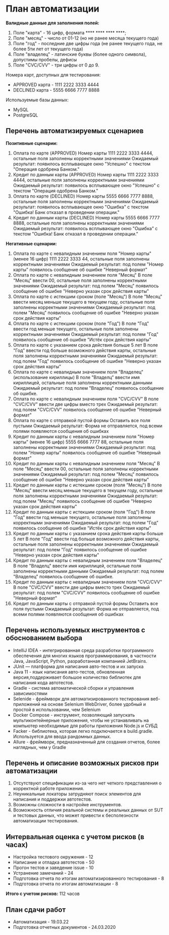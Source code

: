 # План автоматизации

**Валидные данные для заполнения полей:**
1. Поле "карта" - 16 цифр, формата **** **** **** ****;
2. Поле "месяц" - число от 01-12 (но не ранее месяца текущего года)
3. Поле "год" - последние две цифры года (не ранее текущего года, не более 5ти лет от текущего года)
4. Поле "владелец" - латинские буквы (более одного символа), допустимы пробелы, дефисы
5. Поле "CVC/CVV" - три цифры от 0 до 9. 


Номера карт, доступных для тестирования:

* APPROVED карта - 1111 2222 3333 4444
* DECLINED карта - 5555 6666 7777 8888

Используемые базы данных:
* MySQL
* PostgreSQL

## Перечень автоматизируемых сценариев 
**Позитивные сценарии:**
1. Оплата по карте (APPROVED)
   Номер карты 1111 2222 3333 4444, остальные поля заполнены корректными значениями
   Ожидаемый результат: появилось всплывающее окно "Успешно" с текстом "Операция одобрена Банком."
2. Кредит по данным карты (APPROVED)
   Номер карты 1111 2222 3333 4444, остальные поля заполнены корректными значениями
   Ожидаемый результат: появилось всплывающее окно "Успешно" с текстом "Операция одобрена Банком."
3. Оплата по карте (DECLINED)
   Номер карты 5555 6666 7777 8888, остальные поля заполнены корректными значениями
   Ожидаемый результат: появилось всплывающее окно "Ошибка" с текстом "Ошибка! Банк отказал в проведении операции."
4. Кредит по данным карты (DECLINED)
   Номер карты 5555 6666 7777 8888, остальные поля заполнены корректными значениями
   Ожидаемый результат: появилось всплывающее окно "Ошибка" с текстом "Ошибка! Банк отказал в проведении операции."

**Негативные сценарии:**
1. Оплата по карте с невалидным значением поля "Номер карты" (менее 16 цифр)
   1111 2222 3333 44, остальные поля заполнены корректными значениями
   Ожидаемый результат: под полем "Номер карты" появилось сообщение об ошибке "Неверный формат"
2. Оплата по карте с невалидным значением поля "Месяц"
   В поле "Месяц" ввести 00, остальные поля заполнены корректными значениями
   Ожидаемый результат: под полем "Месяц" появилось сообщение об ошибке "Неверно указан срок действия карты"
3. Оплата по карте с истекшим сроком (поле "Месяц")
   В поле "Месяц" ввести месяц меньше текущего в текущем году, остальные поля заполнены корректными значениями
   Ожидаемый результат: под полем "Месяц" появилось сообщение об ошибке "Неверно указан срок действия карты"
4. Оплата по карте с истекшим сроком (поле "Год")
   В поле "Год" ввести  год меньше текущего, остальные поля заполнены корректными значениями
   Ожидаемый результат: под полем "Год" появилось сообщение об ошибке "Истёк срок действия карты"
5. Оплата по карте с указанием срока действия больше 5 лет
   В поле "Год" ввести год больше возможного действия карты, остальные поля заполнены корректными значениями
   Ожидаемый результат: под полем "Год" появилось сообщение об ошибке "Неверно указан срок действия карты"
6. Оплата по карте с невалидным значением поля "Владелец" (использование кириллицы)
   В поле "Владелц" ввести имя кириллицей, остальные поля заполнены корректными данными
   Ожидаемый результат: под полем "Владелец" появилось сообщение об ошибке.
7. Оплата по карте с невалидным значением поля "CVC/CVV"
   В поле "CVC/CVV" ввести две цифры вместо трех
   Ожидаемый результат: под полем "CVC/CVV" появилось сообщение об ошибке "Неверный формат"
8. Оплата по карте с отправкой пустой формы
   Оставить все поля пустыми
   Ожидаемый результат: Форма не отправляется, под всеми полями появляются сообщения об ошибках
9. Кредит по данным карты с невалидным значением поля "Номер карты" (менее 16 цифр)
   5555 6666 7777 88, остальные поля заполнены корректными значениями
   Ожидаемый результат: под полем "Номер карты" появилось сообщение об ошибке "Неверный формат"
10. Кредит по данным карты с невалидным значением поля "Месяц"
    В поле "Месяц" ввести 00, остальные поля заполнены корректными значениями
    Ожидаемый результат: под полем "Месяц" появилось сообщение об ошибке "Неверно указан срок действия карты"
11. Кредит по данным карты с истекшим сроком (поля "Месяц")
    В поле "Месяц" ввести месяц меньше текущего в текущем году, остальные поля заполнены корректными значениями
    Ожидаемый результат: под полем "Месяц" появилось сообщение об ошибке "Неверно указан срок действия карты"
12. Кредит по данным карты с истекшим сроком (поля "Год")
    В поле "Год" ввести год меньше текущего, остальные поля заполнены корректными значениями
    Ожидаемый результат: под полем "Год" появилось сообщение об ошибке "Истёк срок действия карты"
13. Кредит по данным карты с указанием срока действия карты больше 5 лет
    В поле "Год" ввести год больше возможного действия карты, остальные поля заполнены корректными значениями
    Ожидаемый результат: под полем "Год" появилось сообщение об ошибке "Неверно указан срок действия карты"
14. Кредит по данным карты с невалидным значением поля "Владелец"
    В поле "Владелц" ввести имя кириллицей, остальные поля заполнены корректными данными
    Ожидаемый результат: под полем "Владелец" появилось сообщение об ошибке.
15. Кредит по данным карты с невалидным значением поля "CVC/CVV"
    В поле "CVC/CVV" ввести две цифры вместо трех
    Ожидаемый результат: под полем "CVC/CVV" появилось сообщение об ошибке "Неверный формат"
16. Кредит по данным карты с отправкой пустой формы
    Оставить все поля пустыми
    Ожидаемый результат: Форма не отправляется, под всеми полями появляются сообщения об ошибках

## Перечень используемых инструментов с обоснованием выбора
* IntelliJ IDEA - интегрированная среда разработки программного обеспечения для многих языков программирования, в частности Java, JavaScript, Python, разработанная компанией JetBrains.
* JUnit — платформа для написания авто-тестов и их запуска
* Java 11 - язык написания авто-тестов, обновленная версия,поддерживает большое количество библиотек для написания кода автотестов.
* Gradle - система автоматической сборки и управления зависимостями
* Selenide - фреймворк для автоматизированного тестирования веб-приложений на основе Selenium WebDriver, более удобный и простой в использовании, чем Selenium
* Docker Compose - инструмент, позволяющий запускать мультиконтейнерные приложения, чтобы не устанавливать на компьютер необходимые для работы приложения Node.js и СУБД
* Facker - библиотека, которая легко подключается в build.gradle. Используется для ввода рандомных данных.
* Allure - фреймворк, предназначенный для создания отчетов, более наглядных, чем у Gradle

## Перечень и описание возможных рисков при автоматизации
1. Отсутствуют спецификации из-за чего нет четкого представления о корректной работе приложения.
2. Неуникальные локаторы затрудняют поиск элементов для написания и поддержки автотестов.
3. Возможны сложности в настройке инструментов.
4. Возможность отличия реальной системы и реальных данных от SUT и тестовых данных, что может привести к бесполезности автоматизации тестирования.

## Интервальная оценка с учетом рисков (в часах)

* Настройка тестового окружения - 12
* Написание и отладка автотестов - 50
* Прогон тестов и заведение issue - 10
* Устранение замечаний - 24
* Подготовка отчета по итогам автоматизированного тестирования - 8
* Подготовка отчета по итогам автоматизации - 8

**Итого с учетом рисков:** 112 часов

## План сдачи работ

* Автоматизация - 19.03.22
* Подготовка отчетных документов - 24.03.2020
